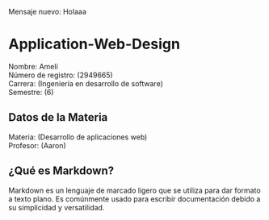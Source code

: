 
Mensaje nuevo: Holaaa

# Application-Web-Design

Nombre: Amelí  
Número de registro: (2949665)  
Carrera: (Ingeniería en desarrollo de software)  
Semestre: (6)  

## Datos de la Materia

Materia: (Desarrollo de aplicaciones web)  
Profesor: (Aaron)  

## ¿Qué es Markdown?

Markdown es un lenguaje de marcado ligero que se utiliza para dar formato a texto plano. Es comúnmente usado para escribir documentación debido a su simplicidad y versatilidad.
